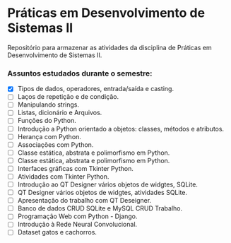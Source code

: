 # Práticas em Desenvolvimento de Sistemas II

Repositório para armazenar as atividades da disciplina de Práticas em Desenvolvimento de Sistemas II.

### Assuntos estudados durante o  semestre:

- [x] Tipos de dados, operadores, entrada/saída e casting.
- [ ] Laços de repetição e de condição.
- [ ] Manipulando strings.
- [ ] Listas, dicionário e Arquivos.
- [ ] Funções do Python.
- [ ] Introdução a Python orientado a objetos: classes, métodos e atributos.
- [ ] Herança com Python.
- [ ] Associações com Python.
- [ ] Classe estática, abstrata e polimorfismo em Python.
- [ ] Classe estática, abstrata e polimorfismo em Python.
- [ ] Interfaces gráficas com Tkinter Python.
- [ ] Atividades com Tkinter Python.
- [ ] Introdução ao QT Designer vários objetos de widgtes, SQLite.
- [ ] QT Designer vários objetos de widgtes, atividades SQLite.
- [ ] Apresentação do trabalho com QT Deseigner.
- [ ] Banco de dados CRUD SQLite e MySQL CRUD Trabalho.
- [ ] Programação Web com Python - Django.
- [ ] Introdução à Rede Neural Convolucional.
- [ ] Dataset gatos e cachorros.
